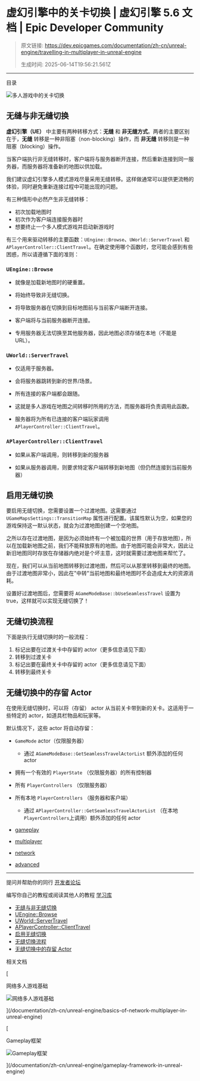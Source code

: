 # 虚幻引擎中的关卡切换 | 虚幻引擎 5.6 文档 | Epic Developer Community

> 原文链接: https://dev.epicgames.com/documentation/zh-cn/unreal-engine/travelling-in-multiplayer-in-unreal-engine
> 
> 生成时间: 2025-06-14T19:56:21.561Z

---

目录

![多人游戏中的关卡切换](https://dev.epicgames.com/community/api/documentation/image/57f7357a-23cc-4918-a595-b137a8e61af8?resizing_type=fill&width=1920&height=335)

## 无缝与非无缝切换

**虚幻引擎（UE）** 中主要有两种转移方式：**无缝** 和 **非无缝方式**。两者的主要区别在于，**无缝** 转移是一种非阻塞（non-blocking）操作，而 **非无缝** 转移则是一种阻塞（blocking）操作。

当客户端执行非无缝转移时，客户端将与服务器断开连接，然后重新连接到同一服务器，而服务器将准备新的地图以供加载。

我们建议虚幻引擎多人模式游戏尽量采用无缝转移。这样做通常可以提供更流畅的体验，同时避免重新连接过程中可能出现的问题。

有三种情形中必然产生非无缝转移：

-   初次加载地图时
-   初次作为客户端连接服务器时
-   想要终止一个多人模式游戏并启动新游戏时

有三个用来驱动转移的主要函数：`UEngine::Browse`、`UWorld::ServerTravel` 和 `APlayerController::ClientTravel`。在确定使用哪个函数时，您可能会感到有些困惑，所以请遵循下面的准则：

### `UEngine::Browse`

-   就像是加载新地图时的硬重置。
-   将始终导致非无缝切换。
    
-   将导致服务器在切换到目标地图前与当前客户端断开连接。
    
-   客户端将与当前服务器断开连接。
    
-   专用服务器无法切换至其他服务器，因此地图必须存储在本地（不能是 URL）。

### `UWorld::ServerTravel`

-   仅适用于服务器。
    
-   会将服务器跳转到新的世界/场景。
    
-   所有连接的客户端都会跟随。
    
-   这就是多人游戏在地图之间转移时所用的方法，而服务器将负责调用此函数。
    
-   服务器将为所有已连接的客户端玩家调用 `APlayerController::ClientTravel`。
    

### `APlayerController::ClientTravel`

-   如果从客户端调用，则转移到新的服务器
    
-   如果从服务器调用，则要求特定客户端转移到新地图（但仍然连接到当前服务器）
    

## 启用无缝切换

要启用无缝切换，您需要设置一个过渡地图。这需要通过 `UGameMapsSettings::TransitionMap` 属性进行配置。该属性默认为空，如果您的游戏保持这一默认状态，就会为过渡地图创建一个空地图。

之所以存在过渡地图，是因为必须始终有一个被加载的世界（用于存放地图），所以在加载新地图之前，我们不能释放原有的地图。由于地图可能会非常大，因此让新旧地图同时存放在存储器内绝对是个坏主意，这时就需要过渡地图来帮忙了。

现在，我们可以从当前地图转移到过渡地图，然后可以从那里转移到最终的地图。由于过渡地图非常小，因此在"中转"当前地图和最终地图时不会造成太大的资源消耗。

设置好过渡地图后，您需要将 `AGameModeBase::bUseSeamlessTravel` 设置为 true，这样就可以实现无缝切换了！

## 无缝切换流程

下面是执行无缝切换时的一般流程：

1.  标记出要在过渡关卡中存留的 actor（更多信息请见下面）
2.  转移到过渡关卡
3.  标记出要在最终关卡中存留的 actor（更多信息请见下面）
4.  转移到最终关卡

## 无缝切换中的存留 Actor

在使用无缝切换时，可以将（存留） actor 从当前关卡带到新的关卡。这适用于一些特定的 actor，如道具栏物品和玩家等。

默认情况下，这些 actor 将自动存留：

-   `GameMode` actor（仅限服务器）
    -   通过 `AGameModeBase::GetSeamlessTravelActorList` 额外添加的任何 actor
-   拥有一个有效的 `PlayerState` （仅限服务器）的所有控制器
-   所有 `PlayerControllers` （仅限服务器）
-   所有本地 `PlayerControllers` （服务器和客户端）
    -   通过 `APlayerController::GetSeamlessTravelActorList` （在本地`PlayerControllers`上调用）额外添加的任何 actor

-   [gameplay](https://dev.epicgames.com/community/search?query=gameplay)
-   [multiplayer](https://dev.epicgames.com/community/search?query=multiplayer)
-   [network](https://dev.epicgames.com/community/search?query=network)
-   [advanced](https://dev.epicgames.com/community/search?query=advanced)

* * *

提问并帮助你的同行 [开发者论坛](https://forums.unrealengine.com/categories?tag=unreal-engine)

编写你自己的教程或阅读其他人的教程 [学习库](https://dev.epicgames.com/community/unreal-engine/learning)

-   [无缝与非无缝切换](/documentation/zh-cn/unreal-engine/travelling-in-multiplayer-in-unreal-engine#%E6%97%A0%E7%BC%9D%E4%B8%8E%E9%9D%9E%E6%97%A0%E7%BC%9D%E5%88%87%E6%8D%A2)
-   [UEngine::Browse](/documentation/zh-cn/unreal-engine/travelling-in-multiplayer-in-unreal-engine#uengine::browse)
-   [UWorld::ServerTravel](/documentation/zh-cn/unreal-engine/travelling-in-multiplayer-in-unreal-engine#uworld::servertravel)
-   [APlayerController::ClientTravel](/documentation/zh-cn/unreal-engine/travelling-in-multiplayer-in-unreal-engine#aplayercontroller::clienttravel)
-   [启用无缝切换](/documentation/zh-cn/unreal-engine/travelling-in-multiplayer-in-unreal-engine#%E5%90%AF%E7%94%A8%E6%97%A0%E7%BC%9D%E5%88%87%E6%8D%A2)
-   [无缝切换流程](/documentation/zh-cn/unreal-engine/travelling-in-multiplayer-in-unreal-engine#%E6%97%A0%E7%BC%9D%E5%88%87%E6%8D%A2%E6%B5%81%E7%A8%8B)
-   [无缝切换中的存留 Actor](/documentation/zh-cn/unreal-engine/travelling-in-multiplayer-in-unreal-engine#%E6%97%A0%E7%BC%9D%E5%88%87%E6%8D%A2%E4%B8%AD%E7%9A%84%E5%AD%98%E7%95%99actor)

相关文档

[

网络多人游戏基础

![网络多人游戏基础](https://dev.epicgames.com/community/api/documentation/image/ae24446f-9825-4216-b80b-c0edc0287023?resizing_type=fit&width=160&height=92)

](/documentation/zh-cn/unreal-engine/basics-of-network-multiplayer-in-unreal-engine)

[

Gameplay框架

![Gameplay框架](https://dev.epicgames.com/community/api/documentation/image/ec81a3a1-348f-406d-8475-49f72f933f0f?resizing_type=fit&width=160&height=92)

](/documentation/zh-cn/unreal-engine/gameplay-framework-in-unreal-engine)